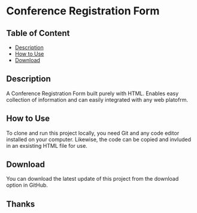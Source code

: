 # Conference Registration Form

## Table of Content
-  [Description](#Description})
- [How to Use](#How_to_Use)
- [Download](#Download)

## Description
A Conference Registration Form built purely with HTML. Enables easy collection of information and can easily integrated with any web platofrm.

## How to Use
To clone and run this project locally, you need Git and any code editor installed on your computer.
Likewise, the code can be copied and invluded in an exsisting HTML file for use.

## Download
You can download the latest update of this project from the download option in GitHub.

## Thanks 
